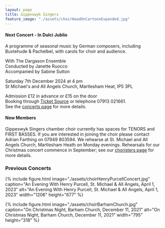 ```yaml
---
layout: page
title: Gippeswyk Singers
feature_image: "./assets/choirHeadOnCartoonExpanded.jpg"
---
```


#### Next Concert - In Dulci Jublio

A programme of seasonal music by German composers, including Buxtehude & Pachelbel, with carols for choir and audience.

With The Dargason Ensemble<br>
Conducted by Janette Ruocco<br>
Accompanied by Sabine Sutton

Saturday 7th December 2024 at 4 pm<br>
St Michael's and All Angels Church, Martlesham Heat, IP5 3PL

Admission £12 in advance or £15 on the door<br>
Booking through [Ticket Source](http://ticketsource.co.uk/gippeswyk-singers "ticket source") or telephone 07913 021661.<br>
See the [concerts page](./concerts "concerts page") for more details.

#### New Members

Gippeswyk Singers chamber choir currently has spaces for TENORS and FIRST BASSES. If you are interested in joining the choir please contact Adrian Farthing on 07949 803594. We rehearse at St. Michael and All Angels Church, Martlesham Heath on Monday evenings. Rehearsals for our Christmas concert commence in September; see our [choristers page](./choristers "choristers page") for more details.

### Previous Concerts

{% include figure.html image="./assets/choirHenryPurcellConcert.jpg" caption="An Evening With Henry Purcell, St. Michael & All Angels, April 1, 2023" alt="An Evening With Henry Purcell, St. Michael & All Angels, April 1, 2023" width="1206" height="677" %}

{% include figure.html image="./assets/choirBarhamChurch.jpg" caption="On Christmas Night, Barham Church, December 11, 2021" alt="On Christmas Night, Barham Church, December 11, 2021" width="795" height="318" %}